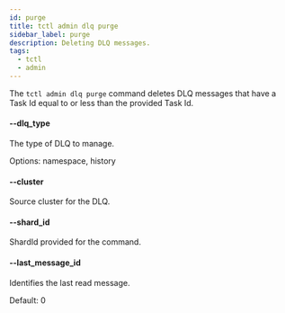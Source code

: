 ```yaml
---
id: purge
title: tctl admin dlq purge
sidebar_label: purge
description: Deleting DLQ messages.
tags:
  - tctl
  - admin
---
```


The `tctl admin dlq purge` command deletes DLQ messages that have a Task Id equal to or less than the provided Task Id.

#### --dlq_type

The type of DLQ to manage.

Options: namespace, history

#### --cluster

Source cluster for the DLQ.

#### --shard_id

ShardId provided for the command.

#### --last_message_id

Identifies the last read message.

Default: 0
